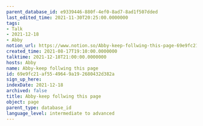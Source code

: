 ```yaml
---
parent_database_id: e9339446-880f-4ef0-8ad7-8ad1f507dded
last_edited_time: 2021-11-30T20:25:00.0000000
tags:
- Talk
- 2021-12-18
- Abby
notion_url: https://www.notion.so/Abby-keep-follwing-this-page-69e9fc21af5549649a192680432d382a
created_time: 2021-08-17T19:10:00.0000000
talktime: 2021-12-18T21:00:00.0000000
hosts: Abby
name: Abby-keep follwing this page
id: 69e9fc21-af55-4964-9a19-2680432d382a
sign_up_here: 
indexDate: 2021-12-18
archived: false
title: Abby-keep follwing this page
object: page
parent_type: database_id
language_level: intermediate to advanced
---
```





